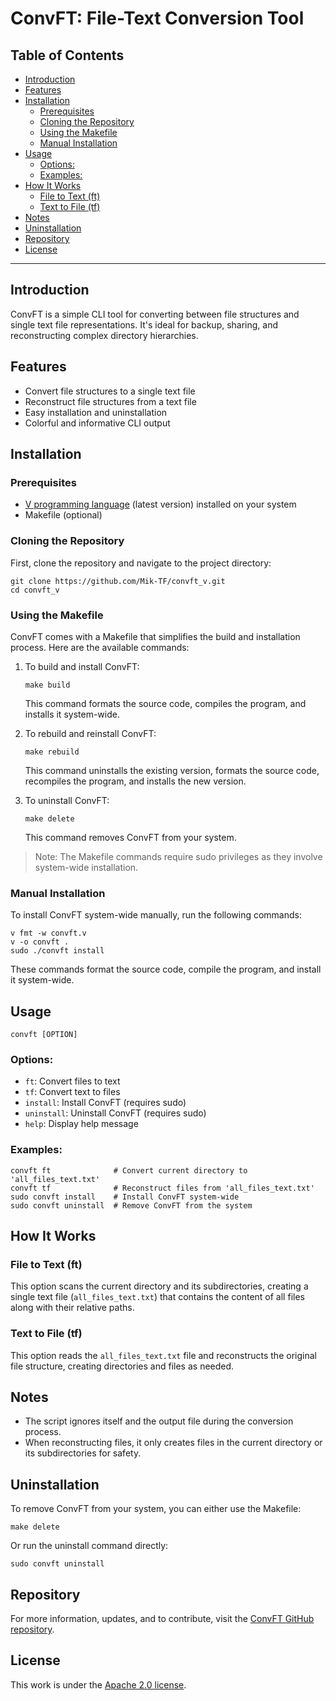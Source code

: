 <h1>ConvFT: File-Text Conversion Tool</h1>

<h2>Table of Contents</h2>

- [Introduction](#introduction)
- [Features](#features)
- [Installation](#installation)
  - [Prerequisites](#prerequisites)
  - [Cloning the Repository](#cloning-the-repository)
  - [Using the Makefile](#using-the-makefile)
  - [Manual Installation](#manual-installation)
- [Usage](#usage)
  - [Options:](#options)
  - [Examples:](#examples)
- [How It Works](#how-it-works)
  - [File to Text (ft)](#file-to-text-ft)
  - [Text to File (tf)](#text-to-file-tf)
- [Notes](#notes)
- [Uninstallation](#uninstallation)
- [Repository](#repository)
- [License](#license)

---

## Introduction

ConvFT is a simple CLI tool for converting between file structures and single text file representations. It's ideal for backup, sharing, and reconstructing complex directory hierarchies.

## Features

- Convert file structures to a single text file
- Reconstruct file structures from a text file
- Easy installation and uninstallation
- Colorful and informative CLI output

## Installation

### Prerequisites

- [V programming language](https://vlang.io/) (latest version) installed on your system
- Makefile (optional)

### Cloning the Repository

First, clone the repository and navigate to the project directory:

```
git clone https://github.com/Mik-TF/convft_v.git
cd convft_v
```

### Using the Makefile

ConvFT comes with a Makefile that simplifies the build and installation process. Here are the available commands:

1. To build and install ConvFT:
   ```
   make build
   ```
   This command formats the source code, compiles the program, and installs it system-wide.

2. To rebuild and reinstall ConvFT:
   ```
   make rebuild
   ```
   This command uninstalls the existing version, formats the source code, recompiles the program, and installs the new version.

3. To uninstall ConvFT:
   ```
   make delete
   ```
   This command removes ConvFT from your system.

> Note: The Makefile commands require sudo privileges as they involve system-wide installation.

### Manual Installation

To install ConvFT system-wide manually, run the following commands:

```
v fmt -w convft.v
v -o convft .
sudo ./convft install
```

These commands format the source code, compile the program, and install it system-wide.

## Usage

```
convft [OPTION]
```

### Options:

- `ft`: Convert files to text
- `tf`: Convert text to files
- `install`: Install ConvFT (requires sudo)
- `uninstall`: Uninstall ConvFT (requires sudo)
- `help`: Display help message

### Examples:

```
convft ft              # Convert current directory to 'all_files_text.txt'
convft tf              # Reconstruct files from 'all_files_text.txt'
sudo convft install    # Install ConvFT system-wide
sudo convft uninstall  # Remove ConvFT from the system
```

## How It Works

### File to Text (ft)
This option scans the current directory and its subdirectories, creating a single text file (`all_files_text.txt`) that contains the content of all files along with their relative paths.

### Text to File (tf)
This option reads the `all_files_text.txt` file and reconstructs the original file structure, creating directories and files as needed.

## Notes

- The script ignores itself and the output file during the conversion process.
- When reconstructing files, it only creates files in the current directory or its subdirectories for safety.

## Uninstallation

To remove ConvFT from your system, you can either use the Makefile:

```
make delete
```

Or run the uninstall command directly:

```
sudo convft uninstall
```

## Repository

For more information, updates, and to contribute, visit the [ConvFT GitHub repository](https://github.com/Mik-TF/convft_v).

## License

This work is under the [Apache 2.0 license](./LICENSE).